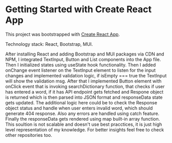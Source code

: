 # Getting Started with Create React App

This project was bootstrapped with [Create React App](https://github.com/facebook/create-react-app).

Technology stack: React, Bootstrap, MUI. 

After installing React and adding Bootstrap and MUI packages via CDN and NPM, I integrated TextInput, Button and List components into the App file. Then I initialized states using useState hook functionality. Then I added onChange event listener on the TextInput element to listen for the input changes and implemented validation logic, if isEmpty === true the TextInput will show the validation msg. After that I implemented Button element with onClick event that is invoking searchDictionary function, that checks if user has entered a word, if it has API endpoint gets fetched and Respone object is returned which is then parsed into JSON format and responseData state gets updated. The additional logic here could be to check the Response object status and handle when user enters invalid word, which should generate 404 response. Also any errors are handled using catch feature. Finally the responseData gets rendered using map built-in array function. This soultion is not scalable and doesn't use best pracctices, it is just high level representation of my knowledge. For better insights feel free to check other repositories too. 
